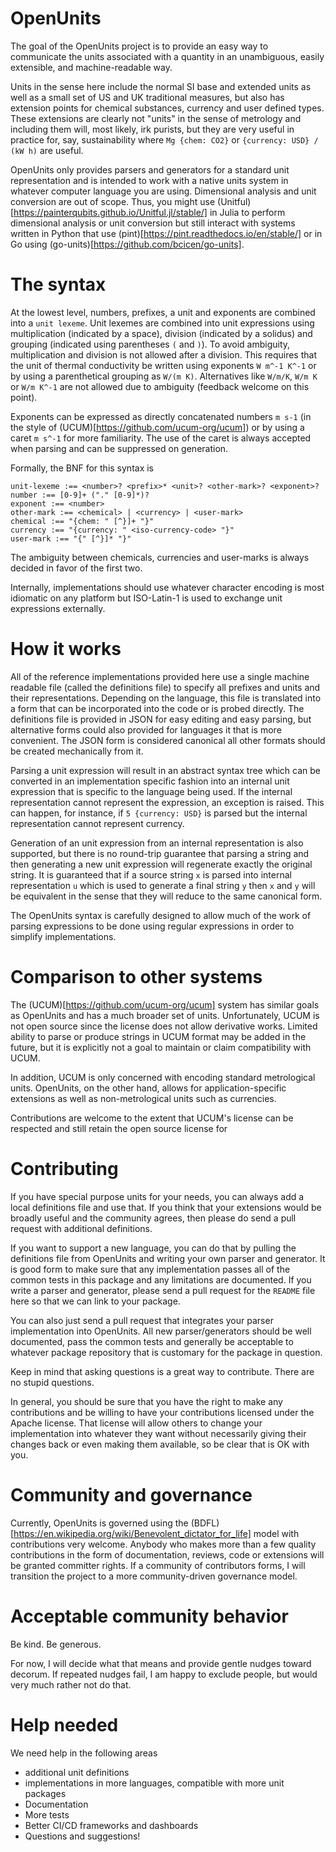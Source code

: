 # OpenUnits

The goal of the OpenUnits project is to provide an easy way to communicate the units associated with a quantity in an unambiguous, easily extensible, and machine-readable way.

Units in the sense here include the normal SI base and extended units as well as a small set of US and UK traditional measures, but also has extension points for chemical substances, currency and user defined types. These extensions are clearly not "units" in the sense of metrology and including them will, most likely, irk purists, but they are very useful in practice for, say, sustainability where `Mg {chem: CO2}` or `{currency: USD} / (kW h)` are useful.

OpenUnits only provides parsers and generators for a standard unit representation and is intended to work with a native units system in whatever computer language you are using. Dimensional analysis and unit conversion are out of scope. Thus, you might use (Unitful)[https://painterqubits.github.io/Unitful.jl/stable/] in Julia to perform dimensional analysis or unit conversion but still interact with systems written in Python that use (pint)[https://pint.readthedocs.io/en/stable/] or in Go using (go-units)[https://github.com/bcicen/go-units].

# The syntax
At the lowest level, numbers, prefixes, a unit and exponents are combined into a `unit lexeme`. Unit lexemes are combined into unit expressions using multiplication (indicated by a space), division (indicated by a solidus) and grouping (indicated using parentheses `(` and `)`). To avoid ambiguity, multiplication and division is not allowed after a division. This requires that the unit of thermal conductivity be written using exponents `W m^-1 K^-1` or by using a parenthetical grouping as `W/(m K)`. Alternatives like `W/m/K`, `W/m K` or `W/m K^-1` are not allowed due to ambiguity (feedback welcome on this point).

Exponents can be expressed as directly concatenated numbers `m s-1` (in the style of (UCUM)[https://github.com/ucum-org/ucum]) or by using a caret `m s^-1` for more familiarity. The use of the caret is always accepted when parsing and can be suppressed on generation.

Formally, the BNF for this syntax is

```
unit-lexeme :== <number>? <prefix>* <unit>? <other-mark>? <exponent>?
number :== [0-9]+ ("." [0-9]*)?
exponent :== <number>
other-mark :== <chemical> | <currency> | <user-mark>
chemical :== "{chem: " [^}]+ "}"
currency :== "{currency: " <iso-currency-code> "}"
user-mark :== "{" [^}]* "}"
```
The ambiguity between chemicals, currencies and user-marks is always decided in favor of the first two.

Internally, implementations should use whatever character encoding is most idiomatic on any platform but ISO-Latin-1 is used to exchange unit expressions externally.

# How it works
All of the reference implementations provided here use a single machine readable file (called the definitions file) to specify all prefixes and units and their representations. Depending on the language, this file is translated into a form that can be incorporated into the code or is probed directly. The definitions file is provided in JSON for easy editing and easy parsing, but alternative forms could also provided for languages it that is more convenient. The JSON form is considered canonical all other formats should be created mechanically from it.

Parsing a unit expression will result in an abstract syntax tree which can be converted in an implementation specific fashion into an internal unit expression that is specific to the language being used. If the internal representation cannot represent the expression, an exception is raised. This can happen, for instance, if `5 {currency: USD}` is parsed but the internal representation cannot represent currency. 

Generation of an unit expression from an internal representation is also supported, but there is no round-trip guarantee that parsing a string and then generating a new unit expression will regenerate exactly the original string. It is guaranteed that if a source string `x` is parsed into internal representation `u` which is used to generate a final string `y` then `x` and `y` will be equivalent in the sense that they will reduce to the same canonical form.

The OpenUnits syntax is carefully designed to allow much of the work of parsing expressions to be done using regular expressions in order to simplify implementations.

# Comparison to other systems
The (UCUM)[https://github.com/ucum-org/ucum] system has similar goals as OpenUnits and has a much broader set of units. Unfortunately, UCUM is not open source since the license does not allow derivative works. Limited ability to parse or produce strings in UCUM format may be added in the future, but it is explicitly not a goal to maintain or claim compatibility with UCUM. 

In addition, UCUM is only concerned with encoding standard metrological units. OpenUnits, on the other hand, allows for application-specific extensions as well as non-metrological units such as currencies.

Contributions are welcome to the extent that UCUM's license can be respected and still retain the open source license for 

# Contributing
If you have special purpose units for your needs, you can always add a local definitions file and use that. If you think that your extensions would be broadly useful and the community agrees, then please do send a pull request with additional definitions.

If you want to support a new language, you can do that by pulling the definitions file from OpenUnits and writing your own parser and generator. It is good form to make sure that any implementation passes all of the common tests in this package and any limitations are documented. If you write a parser and generator, please send a pull request for the `README` file here so that we can link to your package.

You can also just send a pull request that integrates your parser implementation into OpenUnits. All new parser/generators should be well documented, pass the common tests and generally be acceptable to whatever package repository that is customary for the package in question.

Keep in mind that asking questions is a great way to contribute. There are no stupid questions.

In general, you should be sure that you have the right to make any contributions and be willing to have your contributions licensed under the Apache license. That license will allow others to change your implementation into whatever they want without necessarily giving their changes back or even making them available, so be clear that is OK with you.

# Community and governance
Currently, OpenUnits is governed using the (BDFL)[https://en.wikipedia.org/wiki/Benevolent_dictator_for_life] model with contributions very welcome. Anybody who makes more than a few quality contributions in the form of documentation, reviews, code or extensions will be granted committer rights. If a community of contributors forms, I will transition the project to a more community-driven governance model.

# Acceptable community behavior
Be kind. Be generous. 

For now, I will decide what that means and provide gentle nudges toward decorum. If repeated nudges fail, I am happy to exclude people, but would very much rather not do that. 

# Help needed
We need help in the following areas
* additional unit definitions
* implementations in more languages, compatible with more unit packages
* Documentation
* More tests
* Better CI/CD frameworks and dashboards
* Questions and suggestions!